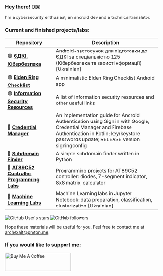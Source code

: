 ### Hey there! 🇺🇦

I'm a cybersecurity enthusiast, an android dev and a technical translator. 

### Current and finished projects/labs:

| Repository | Description |
| --- | --- |
| 🟢 **[ЄДКІ. Кібербезпека](https://github.com/ArchExalt/EDKI.Kiberbezpeka)** | Android-застосунок для підготовки до ЄДКІ за спеціальністю 125 (Кібербезпека та захист інформації) [Ukrainian]| 
| 🟢 **[Elden Ring Checklist](https://github.com/ArchExalt/EldenRingChecklist)** | A minimalistic Elden Ring Checklist Android app| 
| 🟢 **[Information Security Resources](https://github.com/ArchExalt/InfoSecResources)**|  A list of information security resources and other useful links| 
| 🔴 **[Credential Manager](https://github.com/ArchExalt/CredentialManager)** | An implementation guide for Android Authentication using Sign in with Google, Credential Manager and Firebase Authentication in Kotlin; key/keystore passwords update; RELEASE version signingconfig| 
| 🔴 **[Subdomain Finder](https://github.com/ArchExalt/SubdomainFinder)**|  A simple subdomain finder written in Python | 
| 🔴 **[AT89C52 Controller Programming Labs](https://github.com/ArchExalt/proteus-keil-at89c52-programming)**|  Programming projects for AT89C52 controller: diodes, 7-segment indicator, 8x8 matrix, calculator | 
| 🔴 **[Machine Learning Labs](https://github.com/ArchExalt/machine-learning-jupyter-labs)**|  Machine Learning labs in Jupyter Notebook: data preparation, classification, clusterization [Ukrainian] | 

![GitHub User's stars](https://img.shields.io/github/stars/ArchExalt) ![GitHub followers](https://img.shields.io/github/followers/ArchExalt)

Hope these materials will be useful for you. Feel free to contact me at archexalt@proton.me.

### If you would like to support me:

<a href="https://www.buymeacoffee.com/archexalt" target="_blank"><img src="https://cdn.buymeacoffee.com/buttons/v2/arial-red.png" alt="Buy Me A Coffee" style="height: 60px !important;width: 217px !important;" ></a>
